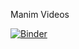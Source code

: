 Manim Videos

[![Binder](https://mybinder.org/badge_logo.svg)](https://mybinder.org/v2/gh/AeroKnight21/conda/HEAD)
